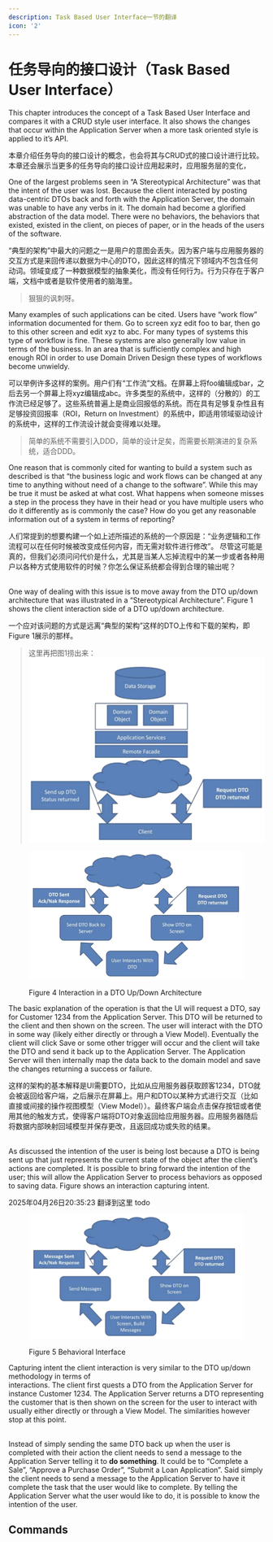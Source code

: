 ```yaml
---
description: Task Based User Interface一节的翻译
icon: '2'
---
```


# 任务导向的接口设计（Task Based User Interface）

This chapter introduces the concept of a Task Based User Interface and compares it with a CRUD style user interface. It also shows the changes that occur within the Application Server when a more task oriented style is applied to it’s API.

本章介绍任务导向的接口设计的概念，也会将其与CRUD式的接口设计进行比较。本章还会展示当更多的任务导向的接口设计应用起来时，应用服务层的变化，

One of the largest problems seen in “A Stereotypical Architecture” was that the intent of the user was lost. Because the client interacted by posting data-centric DTOs back and forth with the Application Server, the domain was unable to have any verbs in it. The domain had become a glorified abstraction of the data model. There were no behaviors, the behaviors that existed, existed in the client, on pieces of paper, or in the heads of the users of the software.

“典型的架构”中最大的问题之一是用户的意图会丢失。因为客户端与应用服务器的交互方式是来回传递以数据为中心的DTO，因此这样的情况下领域内不包含任何动词。领域变成了一种数据模型的抽象美化，而没有任何行为。行为只存在于客户端，文档中或者是软件使用者的脑海里。

> 狠狠的讽刺呀。

Many examples of such applications can be cited. Users have “work flow” information documented for them. Go to screen xyz edit foo to bar, then go to this other screen and edit xyz to abc. For many types of systems this type of workflow is fine. These systems are also generally low value in terms of the business. In an area that is sufficiently complex and high enough ROI in order to use Domain Driven Design these types of workflows become unwieldy.

可以举例许多这样的案例。用户们有“工作流”文档。在屏幕上将foo编辑成bar，之后去另一个屏幕上将xyz编辑成abc。许多类型的系统中，这样的（分散的）的工作流已经足够了。这些系统普遍上是商业回报低的系统。而在具有足够复杂性且有足够投资回报率（ROI，Return on Investment）的系统中，即适用领域驱动设计的系统中，这样的工作流设计就会变得难以处理。

> 简单的系统不需要引入DDD，简单的设计足矣，而需要长期演进的复杂系统，适合DDD。

One reason that is commonly cited for wanting to build a system such as described is that “the business logic and work flows can be changed at any time to anything without need of a change to the software”. While this may be true it must be asked at what cost. What happens when someone misses a step in the process they have in their head or you have multiple users who do it differently as is commonly the case? How do you get any reasonable information out of a system in terms of reporting?

人们常提到的想要构建一个如上述所描述的系统的一个原因是：“业务逻辑和工作流程可以在任何时候被改变成任何内容，而无需对软件进行修改”。 尽管这可能是真的，但我们必须问问代价是什么，尤其是当某人忘掉流程中的某一步或者各种用户以各种方式使用软件的时候？你怎么保证系统都会得到合理的输出呢？

\
One way of dealing with this issue is to move away from the DTO up/down architecture that was illustrated in a “Stereotypical Architecture”. Figure 1 shows the client interaction side of a DTO up/down architecture.

一个应对该问题的方式是远离“典型的架构”这样的DTO上传和下载的架构，即Figure 1展示的那样。

> 这里再把图1捞出来：<img src=".gitbook/assets/image (1).png" alt="" data-size="original">

<figure><img src=".gitbook/assets/image (2).png" alt=""><figcaption><p>Figure 4 Interaction in a DTO Up/Down Architecture</p></figcaption></figure>

The basic explanation of the operation is that the UI will request a DTO, say for Customer 1234 from the Application Server. This DTO will be returned to the client and then shown on the screen. The user will interact with the DTO in some way (likely either directly or through a View Model). Eventually the client will click Save or some other trigger will occur and the client will take the DTO and send it back up to the Application Server. The Application Server will then internally map the data back to the domain model and save the changes returning a success or failure.

这样的架构的基本解释是UI需要DTO，比如从应用服务器获取顾客1234，DTO就会被返回给客户端，之后展示在屏幕上。用户和DTO以某种方式进行交互（比如直接或间接的操作视图模型（View Model））。最终客户端会点击保存按钮或者使用其他的触发方式，使得客户端将DTO对象返回给应用服务器。应用服务器随后将数据内部映射回域模型并保存更改，且返回成功或失败的结果。

\
As discussed the intention of the user is being lost because a DTO is being sent up that just represents the current state of the object after the client’s actions are completed. It is possible to bring forward the intention of the user; this will allow the Application Server to process behaviors as opposed to saving data. Figure shows an interaction capturing intent.

2025年04月26日20:35:23 翻译到这里 todo



<figure><img src=".gitbook/assets/image.png" alt=""><figcaption><p>Figure 5 Behavioral Interface</p></figcaption></figure>

Capturing intent the client interaction is very similar to the DTO up/down methodology in terms of\
interactions. The client first quests a DTO from the Application Server for instance Customer 1234. The Application Server returns a DTO representing the customer that is then shown on the screen for the user to interact with usually either directly or through a View Model. The similarities however stop at this point.



\
Instead of simply sending the same DTO back up when the user is completed with their action the client needs to send a message to the Application Server telling it to **do something**. It could be to “Complete a Sale”, “Approve a Purchase Order”, “Submit a Loan Application”. Said simply the client needs to send a message to the Application Server to have it complete the task that the user would like to complete. By telling the Application Server what the user would like to do, it is possible to know the intention of the user.

## Commands
